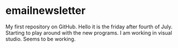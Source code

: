 # emailnewsletter
My first repository on GitHub.
Hello it is the friday after fourth of July. 
Starting to play around with the new programs.
I am working in visual studio. Seems to be working.